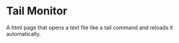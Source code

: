 Tail Monitor
============

A html page that opens a text file like a tail command and reloads it automatically.